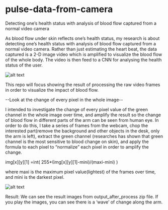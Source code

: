 # pulse-data-from-camera
 Detecting one’s health status with analysis of blood flow captured from a normal video camera

As blood flow under skin reflects one’s health status, my research is about detecting one’s health status with analysis of blood flow captured from a normal video camera. 
Rather than just estimating the heart beat, the data captured is a 2-D image video which is amplified to visualize the blood flow of the whole body. The video is then feed to a CNN for analysing the health status of the user.

![alt text](https://github.com/kekileong/pulse-data-from-camera/blob/master/New%20Project%20(5).png)

This repo will focus showing the result of processing the raw video frames in order to visualize the impact of blood flow.

--Look at the change of every pixel in the whole image--

I intended to investigate the change of every pixel value of the green channel in the whole image over time, and amplify the result so the change of blood flow in different parts of the arm can be seen from human eye. In order to do this, I take a series of frames from the webcam, chop the interested part(remove the background and other objects in the desk, only the arm is left), extract the green channel (researches has shown that green channel is the most sensitive to blood change on skin), and apply the formula to each pixel to “normalize” each pixel in order to amplify the change.

img[x][y][1] =int( 255*(img[x][y][1]-mini)/(maxi-mini) )

where maxi is the maximum pixel value(lightest) of the frames over time, and mini is the darkest pixel.	

![alt text](https://github.com/kekileong/pulse-data-from-camera/blob/master/2.png)



Result:
We can see the result images from output_after_process zip file. If you play the images, you can see there is a ‘wave’ of change along the arm.

